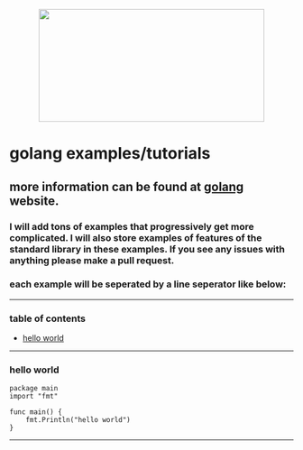 <p align="center">
  <img width="400" height="200" src="https://golang.org/lib/godoc/images/footer-gopher.jpg">
</p>

# golang examples/tutorials

## more information can be found at [golang](https://golang.org) website.

### I will add tons of examples that progressively get more complicated.  I will also store examples of features of the standard library in these examples.  If you see any issues with anything please make a pull request.

### each example will be seperated by a line seperator like below:

***

### table of contents
* [hello world][1]

***

### hello world
[1]: abc
```
package main
import "fmt"

func main() {
    fmt.Println("hello world")
}
```
***


